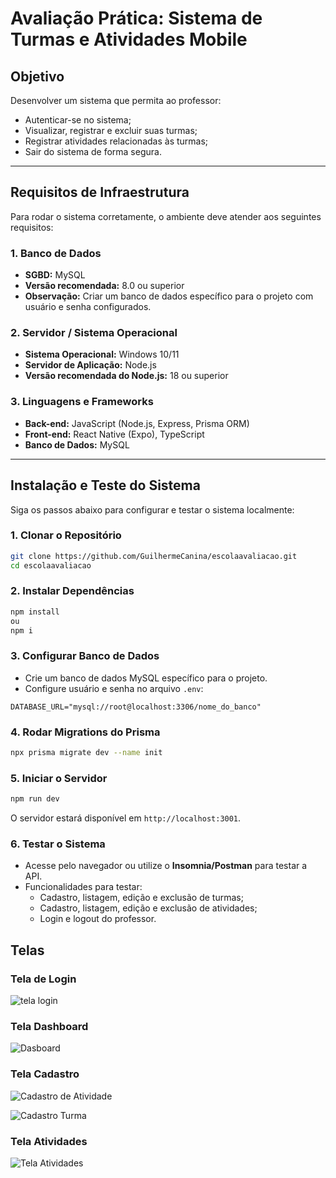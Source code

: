 # Avaliação Prática: Sistema de Turmas e Atividades Mobile

## Objetivo
Desenvolver um sistema que permita ao professor:
- Autenticar-se no sistema;
- Visualizar, registrar e excluir suas turmas;
- Registrar atividades relacionadas às turmas;
- Sair do sistema de forma segura.

---

## Requisitos de Infraestrutura

Para rodar o sistema corretamente, o ambiente deve atender aos seguintes requisitos:

### 1. Banco de Dados
- **SGBD:** MySQL  
- **Versão recomendada:** 8.0 ou superior  
- **Observação:** Criar um banco de dados específico para o projeto com usuário e senha configurados.

### 2. Servidor / Sistema Operacional
- **Sistema Operacional:** Windows 10/11
- **Servidor de Aplicação:** Node.js  
- **Versão recomendada do Node.js:** 18 ou superior

### 3. Linguagens e Frameworks
- **Back-end:** JavaScript (Node.js, Express, Prisma ORM)  
- **Front-end:** React Native (Expo), TypeScript
- **Banco de Dados:** MySQL  


---

## Instalação e Teste do Sistema

Siga os passos abaixo para configurar e testar o sistema localmente:

### 1. Clonar o Repositório

```bash
git clone https://github.com/GuilhermeCanina/escolaavaliacao.git
cd escolaavaliacao
```

### 2. Instalar Dependências

```bash
npm install
ou
npm i
```

### 3. Configurar Banco de Dados
- Crie um banco de dados MySQL específico para o projeto.  
- Configure usuário e senha no arquivo `.env`:

```env
DATABASE_URL="mysql://root@localhost:3306/nome_do_banco"
```

### 4. Rodar Migrations do Prisma

```bash
npx prisma migrate dev --name init
```

### 5. Iniciar o Servidor

```bash
npm run dev
```

O servidor estará disponível em `http://localhost:3001`.

### 6. Testar o Sistema
- Acesse pelo navegador ou utilize o **Insomnia/Postman** para testar a API.  
- Funcionalidades para testar:
  - Cadastro, listagem, edição e exclusão de turmas;
  - Cadastro, listagem, edição e exclusão de atividades;
  - Login e logout do professor.


## Telas

### Tela de Login

![tela login](https://github.com/GuilhermeCanina/escolamobile/blob/c475f948232a5819f28716e08f0f74a70c4fe222/imagens/login%20-%20tela.png)

### Tela Dashboard

![Dasboard](https://github.com/GuilhermeCanina/escolamobile/blob/142df146f98ec4134adf45d601392acdc8a8f1cf/imagens/dashboard%20-%20tela.png)

### Tela Cadastro

![Cadastro de Atividade](https://github.com/GuilhermeCanina/escolamobile/blob/142df146f98ec4134adf45d601392acdc8a8f1cf/imagens/Cadastrar%20Atividades%20-%20Tela.png)

![Cadastro Turma](https://github.com/GuilhermeCanina/escolamobile/blob/142df146f98ec4134adf45d601392acdc8a8f1cf/imagens/Cadastrar%20Turma%20-%20Tela.png)

### Tela Atividades

![Tela Atividades](https://github.com/GuilhermeCanina/escolamobile/blob/142df146f98ec4134adf45d601392acdc8a8f1cf/imagens/Atividades%20-%20Tela.png)
